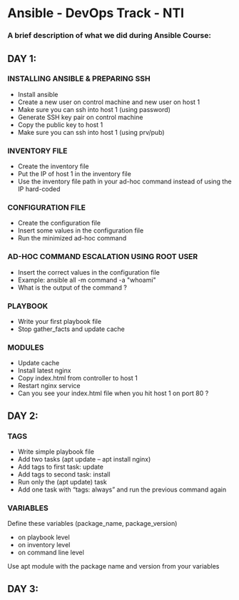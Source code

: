 
# Ansible - DevOps Track - NTI
### A brief description of what we did during Ansible Course:

## DAY 1:
### INSTALLING ANSIBLE & PREPARING SSH
- Install ansible
- Create a new user on control machine and new user on host 1
- Make sure you can ssh into host 1 (using password)
- Generate SSH key pair on control machine
- Copy the public key to host 1
- Make sure you can ssh into host 1 (using prv/pub)
### INVENTORY FILE
- Create the inventory file
- Put the IP of host 1 in the inventory file
- Use the inventory file path in your ad-hoc command instead of using the IP hard-coded
### CONFIGURATION FILE
- Create the configuration file
- Insert some values in the configuration file
- Run the minimized ad-hoc command
### AD-HOC COMMAND ESCALATION USING ROOT USER
- Insert the correct values in the configuration file
- Example: ansible all -m command -a "whoami"
- What is the output of the command ?
### PLAYBOOK
- Write your first playbook file
- Stop gather_facts and update cache
### MODULES
- Update cache
- Install latest nginx
- Copy index.html from controller to host 1
- Restart nginx service
- Can you see your index.html file when you hit host 1 on port 80 ?

## DAY 2:
### TAGS
- Write simple playbook file
- Add two tasks (apt update – apt install nginx)
- Add tags to first task: update
- Add tags to second task: install
- Run only the (apt update) task
- Add one task with “tags: always” and run the previous command again
### VARIABLES
Define these variables (package_name, package_version)
- on playbook level
- on inventory level
- on command line level

Use apt module with the package name and version from your variables

## DAY 3:
###
